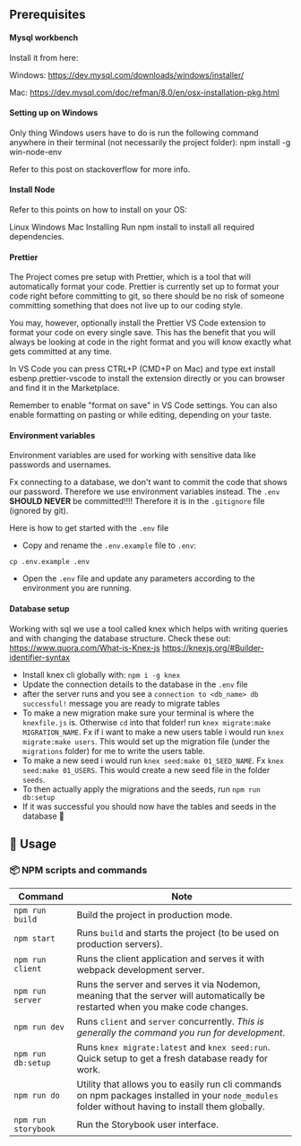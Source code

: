 ## Prerequisites

#### Mysql workbench
Install it from here:

Windows: https://dev.mysql.com/downloads/windows/installer/

Mac: https://dev.mysql.com/doc/refman/8.0/en/osx-installation-pkg.html

#### Setting up on Windows
Only thing Windows users have to do is run the following command anywhere in their terminal (not necessarily the project folder): npm install -g win-node-env

Refer to this post on stackoverflow for more info.

#### Install Node
Refer to this points on how to install on your OS:

Linux
Windows
Mac
Installing
Run npm install to install all required dependencies.


#### Prettier
The Project comes pre setup with Prettier, which is a tool that will automatically format your code. Prettier is currently set up to format your code right before committing to git, so there should be no risk of someone committing something that does not live up to our coding style.

You may, however, optionally install the Prettier VS Code extension to format your code on every single save. This has the benefit that you will always be looking at code in the right format and you will know exactly what gets committed at any time.

In VS Code you can press CTRL+P (CMD+P on Mac) and type ext install esbenp.prettier-vscode to install the extension directly or you can browser and find it in the Marketplace.

Remember to enable "format on save" in VS Code settings. You can also enable formatting on pasting or while editing, depending on your taste.


#### Environment variables

Environment variables are used for working with sensitive data like passwords
and usernames.

Fx connecting to a database, we don't want to commit the code that shows our
password. Therefore we use environment variables instead. The `.env` **SHOULD
NEVER** be committed!!!! Therefore it is in the `.gitignore` file (ignored by
git).

Here is how to get started with the `.env` file

- Copy and rename the `.env.example` file to `.env`:

```
cp .env.example .env
```

- Open the `.env` file and update any parameters according to the environment
  you are running.

#### Database setup

Working with sql we use a tool called knex which helps with writing queries and
with changing the database structure. Check these out:
https://www.quora.com/What-is-Knex-js
https://knexjs.org/#Builder-identifier-syntax

- Install knex cli globally with: `npm i -g knex`
- Update the connection details to the database in the `.env` file
- after the server runs and you see a `connection to <db_name> db successful!`
  message you are ready to migrate tables
- To make a new migration make sure your terminal is where the `knexfile.js` is.
  Otherwise `cd` into that folder! run `knex migrate:make MIGRATION_NAME`. Fx if
  i want to make a new users table i would run `knex migrate:make users`. This
  would set up the migration file (under the `migrations` folder) for me to
  write the users table.
- To make a new seed i would run `knex seed:make 01_SEED_NAME`. Fx
  `knex seed:make 01_USERS`. This would create a new seed file in the folder
  `seeds`.
- To then actually apply the migrations and the seeds, run `npm run db:setup`
- If it was successful you should now have the tables and seeds in the database
  🎉

## 🎈 Usage <a name="usage"></a>

### 📦 NPM scripts and commands

| Command             | Note                                                                                                                                                |
| ------------------- | --------------------------------------------------------------------------------------------------------------------------------------------------- |
| `npm run build`     | Build the project in production mode.                                                                                                               |
| `npm start`         | Runs `build` and starts the project (to be used on production servers).                                                                             |
| `npm run client`    | Runs the client application and serves it with webpack development server.                                                                          |
| `npm run server`    | Runs the server and serves it via Nodemon, meaning that the server will automatically be restarted when you make code changes.                      |
| `npm run dev`       | Runs `client` and `server` concurrently. _This is generally the command you run for development_.                                                   |
| `npm run db:setup`  | Runs `knex migrate:latest` and `knex seed:run`. Quick setup to get a fresh database ready for work.                                                 |
| `npm run do`        | Utility that allows you to easily run cli commands on npm packages installed in your `node_modules` folder without having to install them globally. |
| `npm run storybook` | Run the Storybook user interface.                                                                                                                   |
